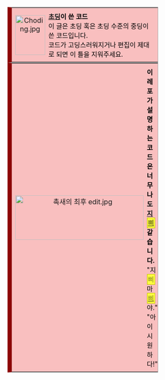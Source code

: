<table style="clear: both; width: 70%; margin: 0 auto; border-collapse: collapse; background: rgb(249,191,191); border: 1px solid #aaa; border-left: 10px solid rgb(140,4,4);">
<tbody><tr>
<td style="width: 52px; padding: 2px 0px 2px 0.5em; text-align: center;"><img alt="Choding.jpg" src="http://i.uncyclopedia.kr/pedia/thumb/4/43/Choding.jpg/70px-Choding.jpg" width="70" height="93" srcset="//i.uncyclopedia.kr/pedia/thumb/4/43/Choding.jpg/105px-Choding.jpg 1.5x, //i.uncyclopedia.kr/pedia/thumb/4/43/Choding.jpg/140px-Choding.jpg 2x">
</td>
<td style="padding: 8px; font-size:95%;">
<span style="color:#000000;"><b><a href="https://uncyclopedia.kr/wiki/%EC%B4%88%EB%94%A9" title="초딩">초딩</a>이 쓴 코드
</b>
</span>
<br>
<span style="color:#000000">
이 글은 초딩 혹은 초딩 수준의 중딩이 쓴 코드입니다. <br>
코드가 고딩스러워지거나 편집이 제대로 되면 이 틀을 지워주세요.
</span>
</td>
</tr>
</tbody>
</table>
<table style="clear: both; width: 70%; margin: 0 auto; border-collapse: collapse; background: rgb(249,191,191); border: 1px solid #aaa; border-left: 10px solid rgb(140,4,4);">
<tbody><tr>
<td style="width: 52px; padding: 2px 0px 2px 0.5em; text-align: center;"><img alt="촉새의 최후 edit.jpg" src="https://i.uncyclopedia.kr/pedia/thumb/c/c8/%EC%B4%89%EC%83%88%EC%9D%98_%EC%B5%9C%ED%9B%84_edit.jpg/300px-%EC%B4%89%EC%83%88%EC%9D%98_%EC%B5%9C%ED%9B%84_edit.jpg" width="300" height="104" srcset="http//i.uncyclopedia.kr/pedia/thumb/c/c8/%EC%B4%89%EC%83%88%EC%9D%98_%EC%B5%9C%ED%9B%84_edit.jpg/450px-%EC%B4%89%EC%83%88%EC%9D%98_%EC%B5%9C%ED%9B%84_edit.jpg 1.5x, //i.uncyclopedia.kr/pedia/thumb/c/c8/%EC%B4%89%EC%83%88%EC%9D%98_%EC%B5%9C%ED%9B%84_edit.jpg/600px-%EC%B4%89%EC%83%88%EC%9D%98_%EC%B5%9C%ED%9B%84_edit.jpg 2x">
</td>
<td style="padding: 8px; font-size:95%;">
<span style="color:#000000;">
<b>이 레포가 설명하는 코드은 너무나도 <a href="https://uncyclopedia.kr/wiki/%EC%A7%80%EB%9E%84" title="지랄">지<span class="mw-customtoggle-spoiler-0 mw-customtoggle" title="랄" style="background-color: rgb(255,255,64); border: thin solid rgb(192,192,0); cursor: pointer; color: rgb(128,128,32); padding: 0.1em;" tabindex="0">삐</span><span class="mw-collapsible mw-collapsed" id="mw-customcollapsible-spoiler-0"><span class="mw-collapsible-content" style="display: none;">랄</span></span></a>같습니다.</b></span><br><span style="color:#000000">"지<span class="mw-customtoggle-spoiler-0 mw-customtoggle" title="랄" style="background-color: rgb(255,255,64); border: thin solid rgb(192,192,0); cursor: pointer; color: rgb(128,128,32); padding: 0.1em;" tabindex="0">삐</span><span class="mw-collapsible mw-collapsed" id="mw-customcollapsible-spoiler-0"><span class="mw-collapsible-content" style="display: none;">랄</span></span> 마 <a href="/wiki/%EC%94%A8%EB%B0%9C" class="mw-redirect" title="씨발"><span class="mw-customtoggle-spoiler-0 mw-customtoggle" title="씹쌔" style="background-color: rgb(255,255,64); border: thin solid rgb(192,192,0); cursor: pointer; color: rgb(128,128,32); padding: 0.1em;" tabindex="0">삐</span><span class="mw-collapsible mw-collapsed" id="mw-customcollapsible-spoiler-0"><span class="mw-collapsible-content" style="display: none;">씹쌔</span></span></a>야." "아이 시원하다!"</span>
</td>
<td style="width: 52px; padding: 2px 4px 2px 0px; text-align: center;"><img alt="G-ral.jpg" src="https://i.uncyclopedia.kr/pedia/thumb/3/3f/G-ral.jpg/130px-G-ral.jpg" width="130" height="98" srcset="https://i.uncyclopedia.kr/pedia/thumb/3/3f/G-ral.jpg/195px-G-ral.jpg 1.5x, https://i.uncyclopedia.kr/pedia/thumb/3/3f/G-ral.jpg/260px-G-ral.jpg 2x">
</td></tr></tbody>
</table>
